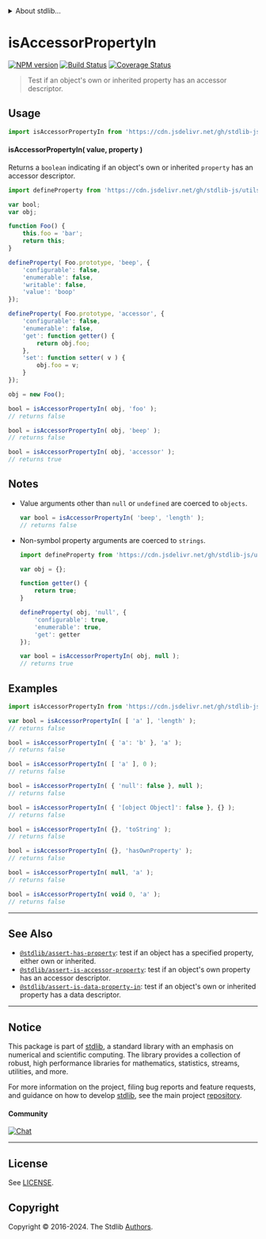 <!--

@license Apache-2.0

Copyright (c) 2018 The Stdlib Authors.

Licensed under the Apache License, Version 2.0 (the "License");
you may not use this file except in compliance with the License.
You may obtain a copy of the License at

   http://www.apache.org/licenses/LICENSE-2.0

Unless required by applicable law or agreed to in writing, software
distributed under the License is distributed on an "AS IS" BASIS,
WITHOUT WARRANTIES OR CONDITIONS OF ANY KIND, either express or implied.
See the License for the specific language governing permissions and
limitations under the License.

-->


<details>
  <summary>
    About stdlib...
  </summary>
  <p>We believe in a future in which the web is a preferred environment for numerical computation. To help realize this future, we've built stdlib. stdlib is a standard library, with an emphasis on numerical and scientific computation, written in JavaScript (and C) for execution in browsers and in Node.js.</p>
  <p>The library is fully decomposable, being architected in such a way that you can swap out and mix and match APIs and functionality to cater to your exact preferences and use cases.</p>
  <p>When you use stdlib, you can be absolutely certain that you are using the most thorough, rigorous, well-written, studied, documented, tested, measured, and high-quality code out there.</p>
  <p>To join us in bringing numerical computing to the web, get started by checking us out on <a href="https://github.com/stdlib-js/stdlib">GitHub</a>, and please consider <a href="https://opencollective.com/stdlib">financially supporting stdlib</a>. We greatly appreciate your continued support!</p>
</details>

# isAccessorPropertyIn

[![NPM version][npm-image]][npm-url] [![Build Status][test-image]][test-url] [![Coverage Status][coverage-image]][coverage-url] <!-- [![dependencies][dependencies-image]][dependencies-url] -->

> Test if an object's own or inherited property has an accessor descriptor.



<section class="usage">

## Usage

```javascript
import isAccessorPropertyIn from 'https://cdn.jsdelivr.net/gh/stdlib-js/assert-is-accessor-property-in@deno/mod.js';
```

#### isAccessorPropertyIn( value, property )

Returns a `boolean` indicating if an object's own or inherited `property` has an accessor descriptor.

<!-- eslint-disable no-restricted-syntax -->

```javascript
import defineProperty from 'https://cdn.jsdelivr.net/gh/stdlib-js/utils-define-property@deno/mod.js';

var bool;
var obj;

function Foo() {
    this.foo = 'bar';
    return this;
}

defineProperty( Foo.prototype, 'beep', {
    'configurable': false,
    'enumerable': false,
    'writable': false,
    'value': 'boop'
});

defineProperty( Foo.prototype, 'accessor', {
    'configurable': false,
    'enumerable': false,
    'get': function getter() {
        return obj.foo;
    },
    'set': function setter( v ) {
        obj.foo = v;
    }
});

obj = new Foo();

bool = isAccessorPropertyIn( obj, 'foo' );
// returns false

bool = isAccessorPropertyIn( obj, 'beep' );
// returns false

bool = isAccessorPropertyIn( obj, 'accessor' );
// returns true
```

</section>

<!-- /.usage -->

<section class="notes">

## Notes

-   Value arguments other than `null` or `undefined` are coerced to `objects`.

    ```javascript
    var bool = isAccessorPropertyIn( 'beep', 'length' );
    // returns false
    ```

-   Non-symbol property arguments are coerced to `strings`.

    ```javascript
    import defineProperty from 'https://cdn.jsdelivr.net/gh/stdlib-js/utils-define-property@deno/mod.js';

    var obj = {};

    function getter() {
        return true;
    }

    defineProperty( obj, 'null', {
        'configurable': true,
        'enumerable': true,
        'get': getter
    });

    var bool = isAccessorPropertyIn( obj, null );
    // returns true
    ```

</section>

<!-- /.notes -->

<section class="examples">

## Examples

<!-- eslint-disable object-curly-newline -->

<!-- eslint no-undef: "error" -->

```javascript
import isAccessorPropertyIn from 'https://cdn.jsdelivr.net/gh/stdlib-js/assert-is-accessor-property-in@deno/mod.js';

var bool = isAccessorPropertyIn( [ 'a' ], 'length' );
// returns false

bool = isAccessorPropertyIn( { 'a': 'b' }, 'a' );
// returns false

bool = isAccessorPropertyIn( [ 'a' ], 0 );
// returns false

bool = isAccessorPropertyIn( { 'null': false }, null );
// returns false

bool = isAccessorPropertyIn( { '[object Object]': false }, {} );
// returns false

bool = isAccessorPropertyIn( {}, 'toString' );
// returns false

bool = isAccessorPropertyIn( {}, 'hasOwnProperty' );
// returns false

bool = isAccessorPropertyIn( null, 'a' );
// returns false

bool = isAccessorPropertyIn( void 0, 'a' );
// returns false
```

</section>

<!-- /.examples -->

<!-- Section for related `stdlib` packages. Do not manually edit this section, as it is automatically populated. -->

<section class="related">

* * *

## See Also

-   <span class="package-name">[`@stdlib/assert-has-property`][@stdlib/assert/has-property]</span><span class="delimiter">: </span><span class="description">test if an object has a specified property, either own or inherited.</span>
-   <span class="package-name">[`@stdlib/assert-is-accessor-property`][@stdlib/assert/is-accessor-property]</span><span class="delimiter">: </span><span class="description">test if an object's own property has an accessor descriptor.</span>
-   <span class="package-name">[`@stdlib/assert-is-data-property-in`][@stdlib/assert/is-data-property-in]</span><span class="delimiter">: </span><span class="description">test if an object's own or inherited property has a data descriptor.</span>

</section>

<!-- /.related -->

<!-- Section for all links. Make sure to keep an empty line after the `section` element and another before the `/section` close. -->


<section class="main-repo" >

* * *

## Notice

This package is part of [stdlib][stdlib], a standard library with an emphasis on numerical and scientific computing. The library provides a collection of robust, high performance libraries for mathematics, statistics, streams, utilities, and more.

For more information on the project, filing bug reports and feature requests, and guidance on how to develop [stdlib][stdlib], see the main project [repository][stdlib].

#### Community

[![Chat][chat-image]][chat-url]

---

## License

See [LICENSE][stdlib-license].


## Copyright

Copyright &copy; 2016-2024. The Stdlib [Authors][stdlib-authors].

</section>

<!-- /.stdlib -->

<!-- Section for all links. Make sure to keep an empty line after the `section` element and another before the `/section` close. -->

<section class="links">

[npm-image]: http://img.shields.io/npm/v/@stdlib/assert-is-accessor-property-in.svg
[npm-url]: https://npmjs.org/package/@stdlib/assert-is-accessor-property-in

[test-image]: https://github.com/stdlib-js/assert-is-accessor-property-in/actions/workflows/test.yml/badge.svg?branch=v0.2.1
[test-url]: https://github.com/stdlib-js/assert-is-accessor-property-in/actions/workflows/test.yml?query=branch:v0.2.1

[coverage-image]: https://img.shields.io/codecov/c/github/stdlib-js/assert-is-accessor-property-in/main.svg
[coverage-url]: https://codecov.io/github/stdlib-js/assert-is-accessor-property-in?branch=main

<!--

[dependencies-image]: https://img.shields.io/david/stdlib-js/assert-is-accessor-property-in.svg
[dependencies-url]: https://david-dm.org/stdlib-js/assert-is-accessor-property-in/main

-->

[chat-image]: https://img.shields.io/gitter/room/stdlib-js/stdlib.svg
[chat-url]: https://app.gitter.im/#/room/#stdlib-js_stdlib:gitter.im

[stdlib]: https://github.com/stdlib-js/stdlib

[stdlib-authors]: https://github.com/stdlib-js/stdlib/graphs/contributors

[umd]: https://github.com/umdjs/umd
[es-module]: https://developer.mozilla.org/en-US/docs/Web/JavaScript/Guide/Modules

[deno-url]: https://github.com/stdlib-js/assert-is-accessor-property-in/tree/deno
[deno-readme]: https://github.com/stdlib-js/assert-is-accessor-property-in/blob/deno/README.md
[umd-url]: https://github.com/stdlib-js/assert-is-accessor-property-in/tree/umd
[umd-readme]: https://github.com/stdlib-js/assert-is-accessor-property-in/blob/umd/README.md
[esm-url]: https://github.com/stdlib-js/assert-is-accessor-property-in/tree/esm
[esm-readme]: https://github.com/stdlib-js/assert-is-accessor-property-in/blob/esm/README.md
[branches-url]: https://github.com/stdlib-js/assert-is-accessor-property-in/blob/main/branches.md

[stdlib-license]: https://raw.githubusercontent.com/stdlib-js/assert-is-accessor-property-in/main/LICENSE

<!-- <related-links> -->

[@stdlib/assert/has-property]: https://github.com/stdlib-js/assert-has-property/tree/deno

[@stdlib/assert/is-accessor-property]: https://github.com/stdlib-js/assert-is-accessor-property/tree/deno

[@stdlib/assert/is-data-property-in]: https://github.com/stdlib-js/assert-is-data-property-in/tree/deno

<!-- </related-links> -->

</section>

<!-- /.links -->

